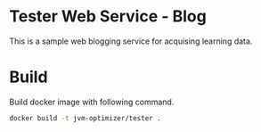 # Tester Web Service - Blog

This is a sample web blogging service for acquising learning data.

# Build

Build docker image with following command.
```bash
docker build -t jvm-optimizer/tester .
```

